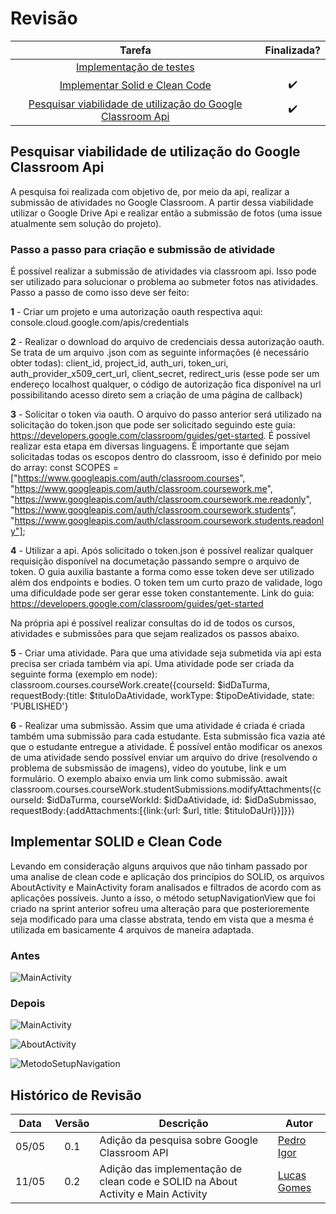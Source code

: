 # Revisão

Tarefa | Finalizada? |
:-----:|:-----------:|
[Implementação de testes](colocar_link) | |
[Implementar Solid e Clean Code](colocar_link) | :heavy_check_mark: |
[Pesquisar viabilidade de utilização do Google Classroom Api](https://github.com/Escola-em-Casa/android-escola-em-casa/issues/53) |:heavy_check_mark: |

## Pesquisar viabilidade de utilização do Google Classroom Api
A pesquisa foi realizada com objetivo de, por meio da api, realizar a submissão de atividades no Google Classroom. A partir dessa viabilidade utilizar o Google Drive Api e realizar então a submissão de fotos (uma issue atualmente sem solução do projeto).

### Passo a passo para criação e submissão de atividade
É possível realizar a submissão de atividades via classroom api. Isso pode ser utilizado para solucionar o problema ao submeter fotos nas atividades.
Passo a passo de como isso deve ser feito:

**1** - Criar um projeto e uma autorização oauth respectiva aqui: console.cloud.google.com/apis/credentials

**2** - Realizar o download do arquivo de credenciais dessa autorização oauth. Se trata de um arquivo .json
com as seguinte informações (é necessário obter todas): client_id, project_id, auth_uri, token_uri, 
auth_provider_x509_cert_url, client_secret, redirect_uris (esse pode ser um endereço localhost qualquer, 
o código de autorização fica disponível na url possibilitando acesso direto sem a criação de uma página 
de callback)

**3** - Solicitar o token via oauth. O arquivo do passo anterior será utilizado na solicitação do token.json que pode ser solicitado seguindo
este guia: https://developers.google.com/classroom/guides/get-started. É possível realizar esta etapa em diversas
linguagens. É importante que sejam solicitadas todas os escopos dentro do classroom, isso é definido por meio 
do array: 
const SCOPES = ["https://www.googleapis.com/auth/classroom.courses", "https://www.googleapis.com/auth/classroom.coursework.me", 
"https://www.googleapis.com/auth/classroom.coursework.me.readonly", "https://www.googleapis.com/auth/classroom.coursework.students", 
"https://www.googleapis.com/auth/classroom.coursework.students.readonly"];

**4** - Utilizar a api. Após solicitado o token.json é possível realizar qualquer requisição disponível na documetação passando sempre o arquivo de token.
O guia auxilia bastante a forma como esse token deve ser utilizado além dos endpoints e bodies. O token tem um curto prazo de validade, logo uma dificuldade
pode ser gerar esse token constantemente.
Link do guia: https://developers.google.com/classroom/guides/get-started

Na própria api é possível realizar consultas do id de todos os cursos, atividades e submissões para que sejam realizados os passos abaixo.

**5** - Criar uma atividade. Para que uma atividade seja submetida via api esta precisa ser criada também via api.
Uma atividade pode ser criada da seguinte forma (exemplo em node): 
classroom.courses.courseWork.create({courseId: $idDaTurma, requestBody:{title: $tituloDaAtividade, workType: $tipoDeAtividade, state: 'PUBLISHED'}

**6** - Realizar uma submissão. Assim que uma atividade é criada é criada também uma submissão para cada estudante. Esta submissão fica vazia até
que o estudante entregue a atividade. É possível então modificar os anexos de uma atividade sendo possível enviar um arquivo do drive (resolvendo 
o problema de subsmissão de imagens), video do youtube, link e um formulário. O exemplo abaixo envia um link como submissão.
await classroom.courses.courseWork.studentSubmissions.modifyAttachments({courseId: $idDaTurma, courseWorkId: $idDaAtividade, id: $idDaSubmissao, 
requestBody:{addAttachments:[{link:{url: $url, title: $tituloDaUrl}}]}})

## Implementar SOLID e Clean Code

Levando em consideração alguns arquivos que não tinham passado por uma analise de clean code e aplicação dos princípios do SOLID, os arquivos AboutActivity e MainActivity foram analisados e filtrados de acordo com as aplicações possíveis. Junto a isso, o método setupNavigationView que foi criado na sprint anterior sofreu uma alteração para que posterioremente seja modificado para uma classe abstrata, tendo em vista que a mesma é utilizada em basicamente 4 arquivos de maneira adaptada.

### Antes
![MainActivity](https://user-images.githubusercontent.com/18038966/117906298-051efa00-b2ab-11eb-9614-31ef3570c702.png)

### Depois 
![MainActivity](https://user-images.githubusercontent.com/18038966/117906389-313a7b00-b2ab-11eb-9e9a-5216fc7901f4.png)

![AboutActivity](https://user-images.githubusercontent.com/18038966/117906422-40212d80-b2ab-11eb-891c-455650ae1ace.png)

![MetodoSetupNavigation](https://user-images.githubusercontent.com/18038966/117906474-5d55fc00-b2ab-11eb-830c-37f22f070e89.png)


## Histórico de Revisão

Data | Versão | Descrição | Autor |
:---:|:------:|-----------|-------|
05/05|0.1 | Adição da pesquisa sobre Google Classroom API | [Pedro Igor](https://github.com/pedroeagle) |
11/05|0.2 | Adição das implementação de clean code e SOLID na About Activity e Main Activity | [Lucas Gomes](https://github.com/LGomees) |
